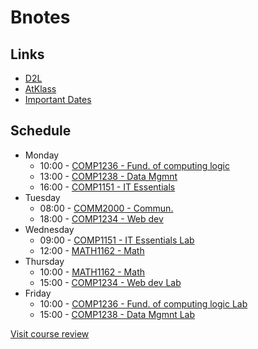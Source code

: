 # Bnotes

## Links
- [D2L](https://learn.georgebrown.ca)
- [AtKlass](https://app.atklass.com)
- [Important Dates](https://www.georgebrown.ca/current-students/important-dates?term=27246&category=131)

## Schedule
- Monday
    - 10:00 - [COMP1236 - Fund. of computing logic](https://learn.georgebrown.ca/d2l/home/337951)
    - 13:00 - [COMP1238 - Data Mgmnt](https://learn.georgebrown.ca/d2l/home/334969)
    - 16:00 - [COMP1151 - IT Essentials](https://learn.georgebrown.ca/d2l/home/335096)
- Tuesday
    - 08:00 - [COMM2000 - Commun.](https://learn.georgebrown.ca/d2l/home/325265)
    - 18:00 - [COMP1234 - Web dev](https://learn.georgebrown.ca/d2l/home/342908)
- Wednesday
    - 09:00 - [COMP1151 - IT Essentials Lab](https://learn.georgebrown.ca/d2l/home/335096)
    - 12:00 - [MATH1162 - Math](https://learn.georgebrown.ca/d2l/home/331954)
- Thursday
    - 10:00 - [MATH1162 - Math](https://learn.georgebrown.ca/d2l/home/331954)
    - 15:00 - [COMP1234 - Web dev Lab](https://learn.georgebrown.ca/d2l/home/342908)
- Friday
    - 10:00 - [COMP1236 - Fund. of computing logic Lab](https://learn.georgebrown.ca/d2l/home/337951)
    - 15:00 - [COMP1238 - Data Mgmnt Lab](https://learn.georgebrown.ca/d2l/home/334969)

[Visit course review](comp1238.md)

